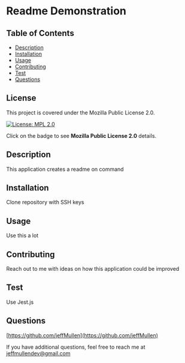 # Readme Demonstration

  ## Table of Contents
  * [Description](#description)
  * [Installation](#installation)
  * [Usage](#usage)
  * [Contributing](#contributing)
  * [Test](#test)
  * [Questions](#questions)

  ## License 
This project is covered under the Mozilla Public License 2.0.
    
  [![License: MPL 2.0](https://img.shields.io/badge/License-MPL%202.0-brightgreen.svg)](https://opensource.org/licenses/MPL-2.0)
  
  Click on the badge to see **Mozilla Public License 2.0** details.

  ## Description
  This application creates a readme on command

  ## Installation
  Clone repository with SSH keys

  ## Usage
  Use this a lot

  ## Contributing
  Reach out to me with ideas on how this application could be improved

  ## Test
  Use Jest.js

  ## Questions
  
  [https://github.com/jeffMullen](https://github.com/jeffMullen)

  If you have additional questions, feel free to reach me at jeffmullendev@gmail.com
